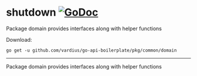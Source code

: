 # shutdown [![GoDoc](https://godoc.org/github.com/vardius/go-api-boilerplate/pkg/common/domain?status.svg)](https://godoc.org/github.com/vardius/go-api-boilerplate/pkg/common/domain)
Package domain provides interfaces along with helper functions

Download:
```shell
go get -u github.com/vardius/go-api-boilerplate/pkg/common/domain
```

* * *
Package domain provides interfaces along with helper functions
